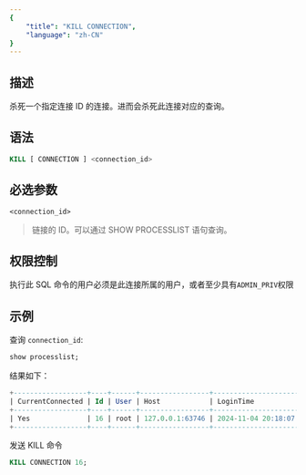 ```yaml
---
{
    "title": "KILL CONNECTION",
    "language": "zh-CN"
}
---
```


## 描述

杀死一个指定连接 ID 的连接。进而会杀死此连接对应的查询。

## 语法

```sql
KILL [ CONNECTION ] <connection_id>
```

## 必选参数

`<connection_id>`

> 链接的 ID。可以通过 SHOW PROCESSLIST 语句查询。

## 权限控制

执行此 SQL 命令的用户必须是此连接所属的用户，或者至少具有`ADMIN_PRIV`权限

## 示例

查询 `connection_id`:

```sql
show processlist;
```

结果如下：

```sql
+------------------+----+------+-----------------+---------------------+----------+------+---------+------+-------+-----------------------------------+------------------+--------------+--------------+
| CurrentConnected | Id | User | Host            | LoginTime           | Catalog  | Db   | Command | Time | State | QueryId                           | Info             | FE           | CloudCluster |
+------------------+----+------+-----------------+---------------------+----------+------+---------+------+-------+-----------------------------------+------------------+--------------+--------------+
| Yes              | 16 | root | 127.0.0.1:63746 | 2024-11-04 20:18:07 | internal | test | Query   | 0    | OK    | e4d69a1cce81468d-91c9ae32b17540e9 | show processlist | 172.16.123.1 | NULL         |
+------------------+----+------+-----------------+---------------------+----------+------+---------+------+-------+-----------------------------------+------------------+--------------+--------------+
```

发送 KILL 命令

```sql
KILL CONNECTION 16;
```